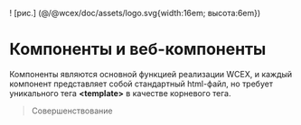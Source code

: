 <!--DESC: {icon:{name:"explore"},id:1} -->

! [рис.] (@/@wcex/doc/assets/logo.svg{width:16em; высота:6em})

# Компоненты и веб-компоненты

Компоненты являются основной функцией реализации WCEX, и каждый компонент представляет собой стандартный html-файл, но требует уникального тега **\<template\>** в качестве корневого тега.

> Совершенствование
